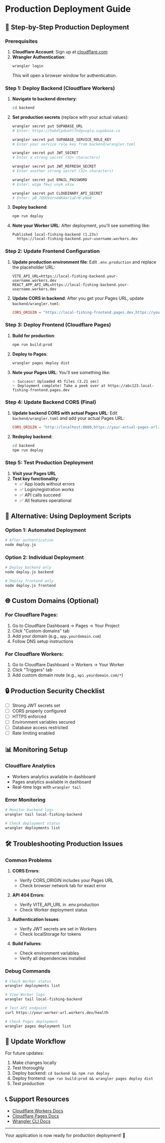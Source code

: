 # Production Deployment Guide

## 🚀 Step-by-Step Production Deployment

### Prerequisites

1. **Cloudflare Account**: Sign up at [cloudflare.com](https://cloudflare.com)
2. **Wrangler Authentication**: 
   ```bash
   wrangler login
   ```
   This will open a browser window for authentication.

### Step 1: Deploy Backend (Cloudflare Workers)

1. **Navigate to backend directory**:
   ```bash
   cd backend
   ```

2. **Set production secrets** (replace with your actual values):
   ```bash
   wrangler secret put SUPABASE_URL
   # Enter: https://hebdlpduohlfhdgvugla.supabase.co
   
   wrangler secret put SUPABASE_SERVICE_ROLE_KEY
   # Enter your service role key from backend/wrangler.toml
   
   wrangler secret put JWT_SECRET
   # Enter a strong secret (32+ characters)
   
   wrangler secret put JWT_REFRESH_SECRET
   # Enter another strong secret (32+ characters)
   
   wrangler secret put EMAIL_PASSWORD
   # Enter: wzge fkwj unyk xkiw
   
   wrangler secret put CLOUDINARY_API_SECRET
   # Enter: pB_7QOUVorneWKAer1aErW-yNe0
   ```

3. **Deploy backend**:
   ```bash
   npm run deploy
   ```

4. **Note your Worker URL**: After deployment, you'll see something like:
   ```
   Published local-fishing-backend (1.23s)
     https://local-fishing-backend.your-username.workers.dev
   ```

### Step 2: Update Frontend Configuration

1. **Update production environment file**:
   Edit `.env.production` and replace the placeholder URL:
   ```env
   VITE_API_URL=https://local-fishing-backend.your-username.workers.dev
   REACT_APP_API_URL=https://local-fishing-backend.your-username.workers.dev
   ```

2. **Update CORS in backend**:
   After you get your Pages URL, update `backend/wrangler.toml`:
   ```toml
   CORS_ORIGIN = "https://local-fishing-frontend.pages.dev,https://your-actual-pages-url.pages.dev"
   ```

### Step 3: Deploy Frontend (Cloudflare Pages)

1. **Build for production**:
   ```bash
   npm run build:prod
   ```

2. **Deploy to Pages**:
   ```bash
   wrangler pages deploy dist
   ```

3. **Note your Pages URL**: You'll see something like:
   ```
   ✨ Success! Uploaded 45 files (3.21 sec)
   ✨ Deployment complete! Take a peek over at https://abc123.local-fishing-frontend.pages.dev
   ```

### Step 4: Update Backend CORS (Final)

1. **Update backend CORS with actual Pages URL**:
   Edit `backend/wrangler.toml` and add your actual Pages URL:
   ```toml
   CORS_ORIGIN = "http://localhost:8080,https://your-actual-pages-url.pages.dev"
   ```

2. **Redeploy backend**:
   ```bash
   cd backend
   npm run deploy
   ```

### Step 5: Test Production Deployment

1. **Visit your Pages URL**
2. **Test key functionality**:
   - ✅ App loads without errors
   - ✅ Login/registration works
   - ✅ API calls succeed
   - ✅ All features operational

## 🔧 Alternative: Using Deployment Scripts

### Option 1: Automated Deployment
```bash
# After authentication
node deploy.js
```

### Option 2: Individual Deployment
```bash
# Deploy backend only
node deploy.js backend

# Deploy frontend only  
node deploy.js frontend
```

## 🌐 Custom Domains (Optional)

### For Cloudflare Pages:
1. Go to Cloudflare Dashboard → Pages → Your Project
2. Click "Custom domains" tab
3. Add your domain (e.g., `app.yourdomain.com`)
4. Follow DNS setup instructions

### For Cloudflare Workers:
1. Go to Cloudflare Dashboard → Workers → Your Worker
2. Click "Triggers" tab
3. Add custom domain route (e.g., `api.yourdomain.com/*`)

## 🔒 Production Security Checklist

- [ ] Strong JWT secrets set
- [ ] CORS properly configured
- [ ] HTTPS enforced
- [ ] Environment variables secured
- [ ] Database access restricted
- [ ] Rate limiting enabled

## 📊 Monitoring Setup

### Cloudflare Analytics
- Workers analytics available in dashboard
- Pages analytics available in dashboard
- Real-time logs with `wrangler tail`

### Error Monitoring
```bash
# Monitor backend logs
wrangler tail local-fishing-backend

# Check deployment status
wrangler deployments list
```

## 🛠️ Troubleshooting Production Issues

### Common Problems

1. **CORS Errors**:
   - Verify CORS_ORIGIN includes your Pages URL
   - Check browser network tab for exact error

2. **API 404 Errors**:
   - Verify VITE_API_URL in .env.production
   - Check Worker deployment status

3. **Authentication Issues**:
   - Verify JWT secrets are set in Workers
   - Check localStorage for tokens

4. **Build Failures**:
   - Check environment variables
   - Verify all dependencies installed

### Debug Commands
```bash
# Check Worker status
wrangler deployments list

# View Worker logs
wrangler tail local-fishing-backend

# Test API endpoint
curl https://your-worker-url.workers.dev/health

# Check Pages deployment
wrangler pages deployment list
```

## 🔄 Update Workflow

For future updates:
1. Make changes locally
2. Test thoroughly
3. Deploy backend: `cd backend && npm run deploy`
4. Deploy frontend: `npm run build:prod && wrangler pages deploy dist`
5. Test production

## 📞 Support Resources

- [Cloudflare Workers Docs](https://developers.cloudflare.com/workers/)
- [Cloudflare Pages Docs](https://developers.cloudflare.com/pages/)
- [Wrangler CLI Docs](https://developers.cloudflare.com/workers/wrangler/)

---

Your application is now ready for production deployment! 🎉
